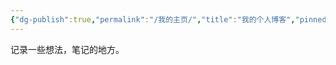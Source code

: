 ```yaml
---
{"dg-publish":true,"permalink":"/我的主页/","title":"我的个人博客","pinned":true,"tags":["gardenEntry"],"noteIcon":"","created":"","updated":""}
---
```



记录一些想法，笔记的地方。
